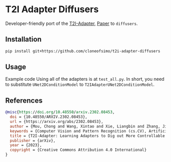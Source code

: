 # T2I Adapter Diffusers

Developer-friendly port of the [T2I-Adapter](https://github.com/TencentARC/T2I-Adapter), [Paper](https://arxiv.org/abs/2302.08453) to `diffusers`.

## Installation

```bash
pip install git+https://github.com/cloneofsimo/t2i-adapter-diffusers
```

## Usage

Example code Using all of the adapters is at `test_all.py`. In short, you need to substitute `UNet2DConditionModel` to `T2IAdapterUNet2DConditionModel`.

## References

```bibtex
@misc{https://doi.org/10.48550/arxiv.2302.08453,
  doi = {10.48550/ARXIV.2302.08453},
  url = {https://arxiv.org/abs/2302.08453},
  author = {Mou, Chong and Wang, Xintao and Xie, Liangbin and Zhang, Jian and Qi, Zhongang and Shan, Ying and Qie, Xiaohu},
  keywords = {Computer Vision and Pattern Recognition (cs.CV), Artificial Intelligence (cs.AI), Machine Learning (cs.LG), Multimedia (cs.MM), FOS: Computer and information sciences, FOS: Computer and information sciences},
  title = {T2I-Adapter: Learning Adapters to Dig out More Controllable Ability for Text-to-Image Diffusion Models},
  publisher = {arXiv},
  year = {2023},
  copyright = {Creative Commons Attribution 4.0 International}
}
```
